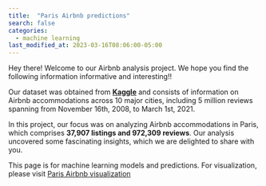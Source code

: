 ```yaml
---
title:  "Paris Airbnb predictions"
search: false
categories: 
  - machine learning
last_modified_at: 2023-03-16T08:06:00-05:00
---
```


Hey there! Welcome to our Airbnb analysis project. We hope you find the following information informative and interesting!!

Our dataset was obtained from [**Kaggle**](https://www.kaggle.com/datasets/mysarahmadbhat/airbnb-listings-reviews/code?datasetId=1530930) and consists of information on Airbnb accommodations across 10 major cities, including 5 million reviews spanning from November 16th, 2008, to March 1st, 2021.

In this project, our focus was on analyzing Airbnb accommodations in Paris, which comprises **37,907 listings and 972,309 reviews**. Our analysis uncovered some fascinating insights, which we are delighted to share with you.

This page is for machine learning models and predictions. For visualization, please visit [Paris Airbnb visualization](https://zixtang.github.io/visualization/Paris-Airbnb-visualization/)

```